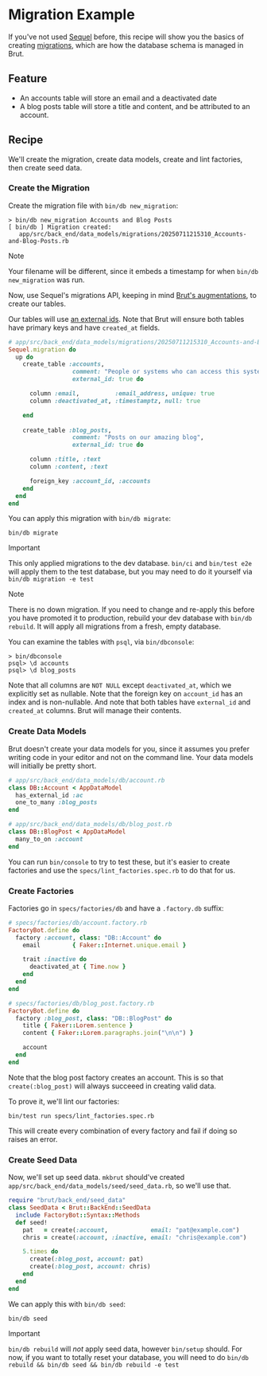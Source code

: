 # Migration Example

If you've not used [Sequel](https://sequel.jeremyevans.net/) before, this recipe will show you the basics of creating [migrations](https://sequel.jeremyevans.net/rdoc/files/doc/migration_rdoc.html),
which are how the database schema is managed in Brut.

## Feature

* An accounts table will store an email and a deactivated date
* A blog posts table will store a title and content, and be attributed to an
account.

## Recipe

We'll create the migration, create data models, create and lint factories, then create seed data.

### Create the Migration

Create the migration file with `bin/db new_migration`:

```
> bin/db new_migration Accounts and Blog Posts
[ bin/db ] Migration created:
   app/src/back_end/data_models/migrations/20250711215310_Accounts-and-Blog-Posts.rb
```

> [!NOTE]
> Your filename will be different, since it embeds a timestamp for when `bin/db new_migration` was run.

Now, use Sequel's migrations API, keeping in mind [Brut's augmentations](/database-schema), to create our tables.

Our tables will use [an external ids](/database-schema#external-ids).  Note that
Brut will ensure both tables have primary keys and have `created_at` fields.

```ruby
# app/src/back_end/data_models/migrations/20250711215310_Accounts-and-Blog-Posts.rb
Sequel.migration do
  up do
    create_table :accounts,
                  comment: "People or systems who can access this system",
                  external_id: true do

      column :email,          :email_address, unique: true
      column :deactivated_at, :timestamptz, null: true

    end
    
    create_table :blog_posts,
                  comment: "Posts on our amazing blog",
                  external_id: true do

      column :title, :text
      column :content, :text

      foreign_key :account_id, :accounts
    end
  end
end
```

You can apply this migration with `bin/db migrate`:

```
bin/db migrate
```

> [!IMPORTANT]
> This only applied migrations to the dev database.  `bin/ci` and `bin/test e2e`
> will apply them to the test database, but you may need to do it yourself via
> `bin/db migration -e test`

> [!NOTE]
> There is no down migration. If you need to change and re-apply this before
> you have promoted it to production, rebuild your dev database with `bin/db
> rebuild`.  It will apply all migrations from a fresh, empty database.

You can examine the tables with `psql`, via `bin/dbconsole`:

```
> bin/dbconsole
psql> \d accounts
psql> \d blog_posts
```

Note that all columns are `NOT NULL` except `deactivated_at`, which we explicitly
set as nullable.  Note that the foreign key on `account_id` has an index and is
non-nullable.  And note that both tables have `external_id` and `created_at`
columns. Brut will manage their contents.

### Create Data Models

Brut doesn't create your data models for you, since it assumes you prefer writing
code in your editor and not on the command line.  Your data models will initially be
pretty short.

```ruby
# app/src/back_end/data_models/db/account.rb
class DB::Account < AppDataModel
  has_external_id :ac
  one_to_many :blog_posts
end

# app/src/back_end/data_models/db/blog_post.rb
class DB::BlogPost < AppDataModel
  many_to_on :account
end
```

You can run `bin/console` to try to test these, but it's easier to create factories
and use the `specs/lint_factories.spec.rb` to do that for us.

### Create Factories

Factories go in `specs/factories/db` and have a `.factory.db` suffix:

```ruby
# specs/factories/db/account.factory.rb
FactoryBot.define do
  factory :account, class: "DB::Account" do
    email         { Faker::Internet.unique.email }

    trait :inactive do
      deactivated_at { Time.now }
    end
  end
end

# specs/factories/db/blog_post.factory.rb
FactoryBot.define do
  factory :blog_post, class: "DB::BlogPost" do
    title { Faker::Lorem.sentence }
    content { Faker::Lorem.paragraphs.join("\n\n") }

    account
  end
end
```

Note that the blog post factory creates an account.  This is so that
`create(:blog_post)` will always succeeed in creating valid data.

To prove it, we'll lint our factories:

```
bin/test run specs/lint_factories.spec.rb
```

This will create every combination of every factory and fail if doing so raises an
error.

### Create Seed Data

Now, we'll set up seed data.  `mkbrut` should've created
`app/src/back_end/data_models/seed/seed_data.rb`, so we'll use that.

```ruby
require "brut/back_end/seed_data"
class SeedData < Brut::BackEnd::SeedData
  include FactoryBot::Syntax::Methods
  def seed!
    pat   = create(:account,            email: "pat@example.com")
    chris = create(:account, :inactive, email: "chris@example.com")

    5.times do
      create(:blog_post, account: pat)
      create(:blog_post, account: chris)
    end
  end
end
```

We can apply this with `bin/db seed`:

```
bin/db seed
```

> [!IMPORTANT]
> `bin/db rebuild` will *not* apply seed data, however `bin/setup` should.
> For now, if you want to totally reset your database, you will need to do `bin/db
> rebuild && bin/db seed && bin/db rebuild -e test`
